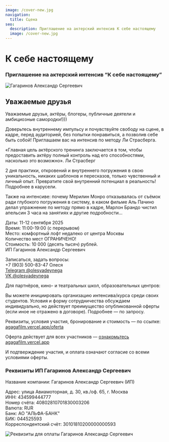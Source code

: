 ```yaml
---
image: /cover-new.jpg
navigation:
  title: Сцена
seo:
  description: Приглашение на актерский интенсив К себе настоящему
  image: /cover-new.jpg
---
```


# К себе настоящему

### Приглашение на актерский интенсив “К себе настоящему”

![Гагаринов Александр Сергеевич](/cover-new.jpg)

## Уважаемые друзья

Уважаемые друзья, актёры, блогеры, публичные деятели и амбициозные самородки!)))

Доверьтесь внутреннему импульсу и почувствуйте свободу на сцене, в кадре, перед аудиторией, без попытки понравиться, а позволив себе быть собой! Приглашаем вас на интенсив по методу Ли Страсберга.

«Главная цель актёрского тренинга заключается в том, чтобы предоставить актёру полный контроль над его способностями, насколько это возможно». 
Ли Страсберг

2 дня практики, откровений и внутреннего погружения в свою уникальность, никаких шаблонов и пересказов, только чувственный и личный опыт. Превратите свой внутренний потенциал в реальность! Подробнее в карусели.

Также на интенсиве: почему Мерилин Монро отказывалась от съёмок ради глубокого погружения в систему, в каком фильме Аль Пачино делал упражнение по методу прямо в кадре, Марлон Брандо чистил апельсин 3 часа на занятиях и другие подробности…

Даты: 11-12 сентября 2025    
Время: 11:00-19:00 (с перерывом)    
Место: комфортный лофт недалеко от центра Москвы    
Количество мест ОГРАНИЧЕНО!    
Стоимость: 10 000 (десять тысяч) рублей.    
ИП Гагаринов Александр Сергеевич    

Записаться, задать вопросы:    
+7 (903) 500-83-47 Олеся    
[Telegram @olesyadeynega](https://t.me/olesyadeynega)    
[VK @olesyadeynega](https://vk.com/olesyadeynega)    

Для партнёров, кино- и театральных школ, образовательных центров:

Вы можете инициировать организацию интенсива/курса среди своих студентов. Условия и форму сотрудничества обсуждаем индивидуально, но действует преимущество опубликованной оферты (если иное не отражено в договоре). Подробнее — по запросу.

Реквизиты, условия участия, бронирование и стоимость — по ссылке: [agagafilm.vercel.app/oferta](https://agagafilm.vercel.app/oferta)

Оферта действует для всех участников — [ознакомьтесь agagafilm.vercel.app](https://agagafilm.vercel.app/)

И подтверждение участия, и оплата означают согласие со всеми условиями оферты.


### Реквизиты ИП Гагаринов Александр Сергеевич


Название компании: Гагаринов Александр Сергеевич (ИП)

Адрес: улица Авиамоторная, д. 30, кв./оф. 65, г. Москва   
ИНН: 434599444777   
Номер счёта: 40802810701830003206   
Валюта: RUR   
Банк: АО "АЛЬФА-БАНК"   
БИК: 044525593   
Корреспондентский счёт: 30101810200000000593   


![Реквизиты для оплаты Гагаринов Александр Сергеевич](/qr.jpg)
